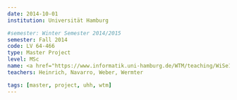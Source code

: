 ```yaml
---
date: 2014-10-01
institution: Universität Hamburg

#semester: Winter Semester 2014/2015
semester: Fall 2014
code: LV 64-466
type: Master Project
level: MSc
name: <a href="https://www.informatik.uni-hamburg.de/WTM/teaching/WiSe14_HumanRobotInteraction_Pj.shtml" title="Details" target="_blank">Human-Robot Interaction</a>
teachers: Heinrich, Navarro, Weber, Wermter

tags: [master, project, uhh, wtm]
---
```

